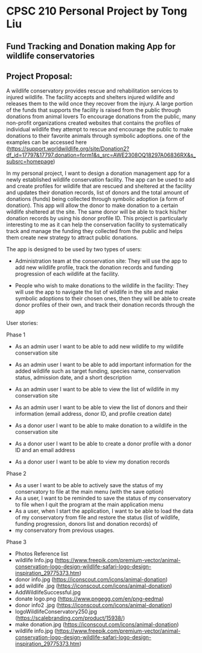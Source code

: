# CPSC 210 Personal Project by Tong Liu
## Fund Tracking and Donation making App for wildlife conservatories
## Project Proposal:


A wildlife conservatory provides rescue and rehabilitation services to injured wildlife. The facility accepts and shelters injured wildlife and releases them to the wild once
they recover from the injury. A large portion of the funds that supports the facility is raised from the public through donations from animal lovers
To encourage donations from the public, many non-profit organizations created websites that contains the profiles of 
individual wildlife they attempt to rescue and encourage the public to make donations to their favorite animals through symbolic adoptions. one of the examples
can be accessed here (https://support.worldwildlife.org/site/Donation2?df_id=17797&17797.donation=form1&s_src=AWE2308OQ18297A06836RX&s_subsrc=homepage)


In my personal project, I want to design a donation management app for a newly established wildlife conservation facility. 
The app can be used to add and create profiles for wildlife that are rescued and sheltered at the facility and updates their donation records, list of donors
and the total amount of donations (funds) being collected through symbolic adoption (a form of donation). This app will allow the donor to make donation to a certain wildlife sheltered at the site. The same donor
will be able to track his/her donation records by using his donor profile ID. This project is particularly interesting to me as it 
can help the conservation facility to systematically track and manage the funding they collected from the public and helps them create
new strategy to attract public donations.

The app is designed to be used by two types of users:
- Administration team at the conservation site:
They will use the app to add new wildlife profile, track the donation records and funding progression of each wildlife at the facility. 


- People who wish to make donations to the wildlife in the facility:
They will use the app to navigate the list of wildlife in the site and make symbolic adoptions to their chosen ones, 
then they will be able to create donor profiles of their own, and track their donation records through the app



User stories:

Phase 1

- As an admin user I want to be able to add new wildlife to my wildlife conservation site
- As an admin user I want to be able to add important information for the added wildlife such as target funding, species name, conservation status, admission date, and a short description
- As an admin user I want to be able to view the list of wildlife in my conservation site
- As an admin user I want to be able to view the list of donors and their information (email address, donor ID, and profile creation date)

- As a donor user I want to be able to make donation to a wildlife in the conservation site
- As a donor user I want to be able to create a donor profile with a donor ID and an email address
- As a donor user I want to be able to view my donation records  

Phase 2
- As a user I want to be able to actively save the status of my conservatory to file at the main menu (with the save option)
- As a user, I want to be reminded to save the status of my conservatory to file when I quit the program at the main application menu 
- As a user, when I start the application, I want to be able to load the data of my conservatory from file and restore the status (list of wildlife, funding progression, donors list and donation records) of
- my conservatory from previous usages.


Phase 3

- Photos Reference list 
- wildlife Info.jpg (https://www.freepik.com/premium-vector/animal-conservation-logo-design-wildlife-safari-logo-design-inspiration_29775373.htm)
- donor info.jpg (https://iconscout.com/icons/animal-donation)
- add wildlife .jpg (https://iconscout.com/icons/animal-donation)
- AddWildlifeSuccessful.jpg
- donate logo.png (https://www.pngegg.com/en/png-eedma)
- donor info2 .jpg (https://iconscout.com/icons/animal-donation)
- logoWildlifeConservatory250.jpg (https://scalebranding.com/product/15938/)
- make donation.jpg (https://iconscout.com/icons/animal-donation)
- wildlife info.jpg (https://www.freepik.com/premium-vector/animal-conservation-logo-design-wildlife-safari-logo-design-inspiration_29775373.htm)


